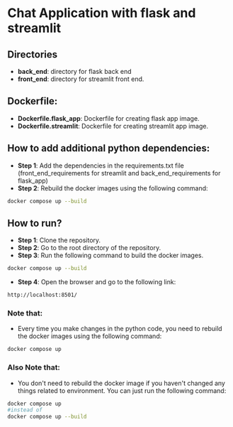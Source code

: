# Chat Application with flask and streamlit
## Directories
- **back_end**: directory for flask back end
- **front_end**: directory for streamlit front end.
## Dockerfile:
- **Dockerfile.flask_app**: Dockerfile for creating flask app image.
- **Dockerfile.streamlit**: Dockerfile for creating streamlit app image.

## How to add additional python dependencies:
- **Step 1**: Add the dependencies in the requirements.txt file (front_end_requirements for streamlit and back_end_requirements for flask_app)
- **Step 2**: Rebuild the docker images using the following command:
```bash
docker compose up --build
```

## How to run?
- **Step 1**: Clone the repository.
- **Step 2**: Go to the root directory of the repository.
- **Step 3**: Run the following command to build the docker images.
```bash
docker compose up --build
```
- **Step 4**: Open the browser and go to the following link:
```bash
http://localhost:8501/
```
### Note that:
- Every time you make changes in the python code, you need to rebuild the docker images using the following command:
```bash
docker compose up
```
### Also Note that:
- You don't need to rebuild the docker image if you haven't changed any things related to environment. You can just run the following command:
```bash
docker compose up
#instead of
docker compose up --build
```

